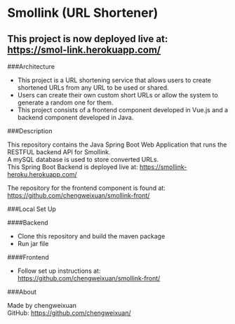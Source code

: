# Smollink (URL Shortener)

## This project is now deployed live at:  https://smol-link.herokuapp.com/

###Architecture  

* This project is a URL shortening service that allows users to create shortened URLs from any URL to be used or shared.   
* Users can create their own custom short URLs or allow the system to generate a random one for them.    
* This project consists of a frontend component developed in Vue.js and a backend component developed in Java.  


###Description  

This repository contains the Java Spring Boot Web Application that runs the RESTFUL backend API for Smollink.  
A mySQL database is used to store converted URLs.  
This Spring Boot Backend is deployed live at:  https://smollink-heroku.herokuapp.com/  

The repository for the frontend component is found at: https://github.com/chengweixuan/smollink-front/


###Local Set Up

####Backend
* Clone this repository and build the maven package  
* Run jar file

####Frontend
* Follow set up instructions at: https://github.com/chengweixuan/smollink-front/

###About

Made by chengweixuan  
GitHub: https://github.com/chengweixuan/


